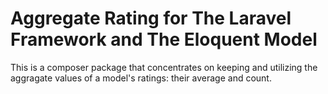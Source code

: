 # Aggregate Rating for The Laravel Framework and The Eloquent Model

This is a composer package that concentrates on keeping and utilizing the 
aggragate values of a model's ratings: their average and count.